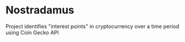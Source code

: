 # Nostradamus
Project identifies "interest points" in cryptocurrency over a time period using Coin Gecko API
